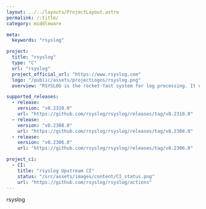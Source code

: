 ```yaml
---
layout: ../../layouts/ProjectLayout.astro
permalink: /:title/
category: middleware

meta:
  keywords: "rsyslog"

project:
  title: "rsyslog"
  type: "C"
  url: "rsyslog"
  project_official_url: "https://www.rsyslog.com"
  logo: "/public/assets/projectLogos/rsyslog.png"
  overview: "RSYSLOG is the rocket-fast system for log processing. It offers high-performance, great security features and a modular design. While it started as a regular syslogd, rsyslog has evolved into a kind of swiss army knife of logging, being able to accept inputs from a wide variety of sources, transform them, and output to the results to diverse destinations."

supported_releases:
  - release:
    version: "v8.2310.0"
    url: "https://github.com/rsyslog/rsyslog/releases/tag/v8.2310.0"
  - release:
    version: "v8.2308.0"
    url: "https://github.com/rsyslog/rsyslog/releases/tag/v8.2308.0"
  - release:
    version: "v8.2306.0"
    url: "https://github.com/rsyslog/rsyslog/releases/tag/v8.2306.0"

project_ci:
  - CI:
    title: "rsyslog Upstream CI"
    status: "/src/assets/images/content/CI_status.png"
    url: "https://github.com/rsyslog/rsyslog/actions"
---
```


<p>rsyslog</p>
